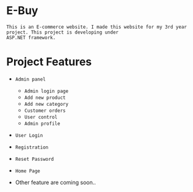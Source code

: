 # E-Buy

    This is an E-commerce website. I made this website for my 3rd year project. This project is developing under 
    ASP.NET framework.
    
# Project Features
* `Admin panel`
  * `Admin login page`
  * `Add new product`
  * `Add new category`
  * `Customer orders`
  * `User control`
  * `Admin profile`
  
* `User Login`
* `Registration`
* `Reset Password`
* `Home Page`

 * Other feature are coming soon..
